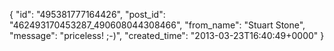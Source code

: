  {
   "id": "495381777164426",
   "post_id": "462493170453287_490608044308466",
   "from_name": "Stuart Stone",
   "message": "priceless! ;-)",
   "created_time": "2013-03-23T16:40:49+0000"
 }
